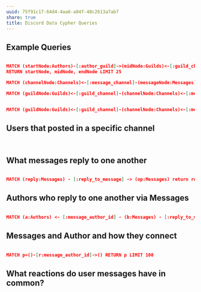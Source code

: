 ```yaml
---
uuid: 75f91c17-64d4-4aa6-a84f-40c2613a7ab7
share: true
title: Discord Data Cypher Queries
---
```

## Example Queries
``` json

MATCH (startNode:Authors)-[:author_guild]->(midNode:Guilds)<-[:guild_channel]-(endNode:Channels)
RETURN startNode, midNode, endNode LIMIT 25

MATCH (channelNode:Channels)<-[:message_channel]-(messageNode:Messages) return messageNode, channelNode

MATCH (guildNode:Guilds)<-[:guild_channel]-(channelNode:Channels)<-[:message_channel]-(messageNode:Messages) return guildNode, messageNode, channelNode


MATCH (guildNode:Guilds)<-[:guild_channel]-(channelNode:Channels)<-[:message_channel]-(messageNode:Messages)-[:message_author_id]->(authorNode:Authors) return guildNode, messageNode, channelNode, authorNode

```

## Users that posted in a specific channel 



``` json



```


## What messages reply to one another

``` json

MATCH (reply:Messages) - [:reply_to_message] -> (op:Messages) return reply, op

```

## Authors who reply to one another via Messages

``` json

MATCH (a:Authors) <- [:message_author_id] - (b:Messages) - [:reply_to_message] -> (c:Messages) - [:message_author_id] -> (d:Authors) return a, b, c, d limit 300

```

## Messages and Author and how they connect

``` json

MATCH p=()-[r:message_author_id]->() RETURN p LIMIT 100

```

## What reactions do user messages have in common?